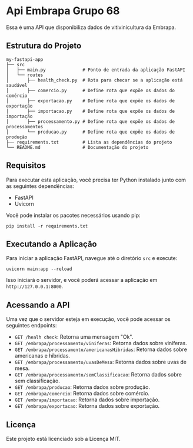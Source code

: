 # Api Embrapa Grupo 68

Essa é uma API que disponibiliza dados de vitivinicultura da Embrapa.

## Estrutura do Projeto

```
my-fastapi-app
├── src
│   ├── main.py              # Ponto de entrada da aplicação FastAPI
│   └── routes
│       ├── health_check.py  # Rota para checar se a aplicação está saudável
│       ├── comercio.py      # Define rota que expõe os dados do comércio
│       ├── exportacao.py    # Define rota que expõe os dados de exportação
│       ├── importacao.py    # Define rota que expõe os dados de importação
│       ├── processamento.py # Define rota que expõe os dados de processamentos
│       └── producao.py      # Define rota que expõe os dados de produção
├── requirements.txt         # Lista as dependências do projeto
└── README.md                # Documentação do projeto
```

## Requisitos

Para executar esta aplicação, você precisa ter Python instalado junto com as seguintes dependências:

- FastAPI
- Uvicorn

Você pode instalar os pacotes necessários usando pip:

```
pip install -r requirements.txt
```

## Executando a Aplicação

Para iniciar a aplicação FastAPI, navegue até o diretório `src` e execute:

```
uvicorn main:app --reload
```

Isso iniciará o servidor, e você poderá acessar a aplicação em `http://127.0.0.1:8000`.

## Acessando a API

Uma vez que o servidor esteja em execução, você pode acessar os seguintes endpoints:

- `GET /healh check`: Retorna uma mensagem "Ok".
- `GET /embrapa/processamento/viniferas`: Retorna dados sobre viníferas.
- `GET /embrapa/processamento/americanasHibridas`: Retorna dados sobre americanas e híbridas.
- `GET /embrapa/processamento/uvasDeMesa`: Retorna dados sobre uvas de mesa.
- `GET /embrapa/processamento/semClassificacao`: Retorna dados sobre sem classificação.
- `GET /embrapa/producao`: Retorna dados sobre produção.
- `GET /embrapa/comercio`: Retorna dados sobre comércio.
- `GET /embrapa/importacao`: Retorna dados sobre importação.
- `GET /embrapa/exportacao`: Retorna dados sobre exportação.

## Licença

Este projeto está licenciado sob a Licença MIT.
